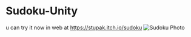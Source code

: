 # Sudoku-Unity
u can try it now in web at https://stupak.itch.io/sudoku
![Sudoku Photo]([https://github.com/stupakzm/Sudoku-Unity/blob/main/sudoku/sudoku-01.png])
